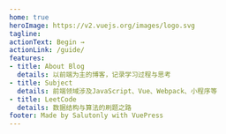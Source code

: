 ```yaml
---
home: true
heroImage: https://v2.vuejs.org/images/logo.svg
tagline: 
actionText: Begin →
actionLink: /guide/
features:
- title: About Blog
  details: 以前端为主的博客，记录学习过程与思考
- title: Subject
  details: 前端领域涉及JavaScript、Vue、Webpack、小程序等
- title: LeetCode
  details: 数据结构与算法的刷题之路
footer: Made by Salutonly with VuePress
---
```

